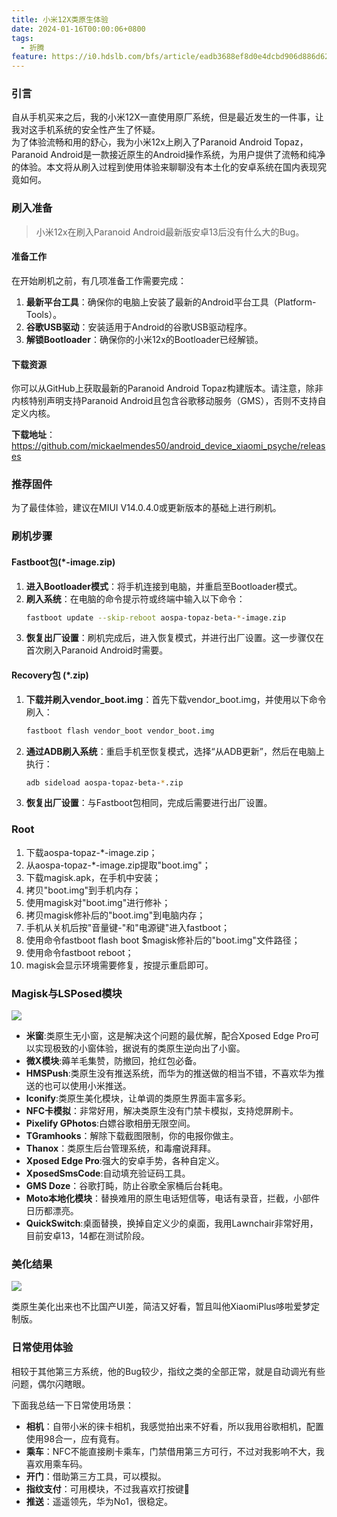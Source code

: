 ```yaml
---
title: 小米12X类原生体验
date: 2024-01-16T00:00:06+0800
tags:
  - 折腾
feature: https://i0.hdslb.com/bfs/article/eadb3688ef8d0e4dcbd906d886d62e72514080334.jpg
---
```

### 引言

自从手机买来之后，我的小米12X一直使用原厂系统，但是最近发生的一件事，让我对这手机系统的安全性产生了怀疑。</br>
为了体验流畅和用的舒心，我为小米12x上刷入了Paranoid Android Topaz，Paranoid Android是一款接近原生的Android操作系统，为用户提供了流畅和纯净的体验。本文将从刷入过程到使用体验来聊聊没有本土化的安卓系统在国内表现究竟如何。

### 刷入准备

> 小米12x在刷入Paranoid Android最新版安卓13后没有什么大的Bug。

#### 准备工作
在开始刷机之前，有几项准备工作需要完成：
1. **最新平台工具**：确保你的电脑上安装了最新的Android平台工具（Platform-Tools）。
2. **谷歌USB驱动**：安装适用于Android的谷歌USB驱动程序。
3. **解锁Bootloader**：确保你的小米12x的Bootloader已经解锁。

#### 下载资源

你可以从GitHub上获取最新的Paranoid Android Topaz构建版本。请注意，除非内核特别声明支持Paranoid Android且包含谷歌移动服务（GMS），否则不支持自定义内核。</br>

**下载地址**：https://github.com/mickaelmendes50/android_device_xiaomi_psyche/releases

### 推荐固件

为了最佳体验，建议在MIUI V14.0.4.0或更新版本的基础上进行刷机。

### 刷机步骤

#### Fastboot包(*-image.zip)

1. **进入Bootloader模式**：将手机连接到电脑，并重启至Bootloader模式。
2. **刷入系统**：在电脑的命令提示符或终端中输入以下命令：
   ```bash
   fastboot update --skip-reboot aospa-topaz-beta-*-image.zip
   ```
3. **恢复出厂设置**：刷机完成后，进入恢复模式，并进行出厂设置。这一步骤仅在首次刷入Paranoid Android时需要。

#### Recovery包 (*.zip)

1. **下载并刷入vendor_boot.img**：首先下载vendor_boot.img，并使用以下命令刷入：
   ```bash
   fastboot flash vendor_boot vendor_boot.img
   ```
2. **通过ADB刷入系统**：重启手机至恢复模式，选择“从ADB更新”，然后在电脑上执行：
   ```bash
   adb sideload aospa-topaz-beta-*.zip
   ```
3. **恢复出厂设置**：与Fastboot包相同，完成后需要进行出厂设置。

### Root

1. 下载aospa-topaz-*-image.zip；
2. 从aospa-topaz-*-image.zip提取"boot.img"；
3. 下载magisk.apk，在手机中安装；
4. 拷贝"boot.img"到手机内存；
5. 使用magisk对"boot.img"进行修补；
6. 拷贝magisk修补后的"boot.img"到电脑内存；
7. 手机从关机后按"音量键-"和"电源键"进入fastboot；
8. 使用命令fastboot flash boot $magisk修补后的"boot.img"文件路径；
9. 使用命令fastboot reboot；
10. magisk会显示环境需要修复，按提示重启即可。

### Magisk与LSPosed模块

![](https://i0.hdslb.com/bfs/article/2adf83b0d9a8f3cfd20938a2d69d314a514080334.jpg)


- **米窗**:类原生无小窗，这是解决这个问题的最优解，配合Xposed Edge Pro可以实现极致的小窗体验，据说有的类原生逆向出了小窗。
- **微X模块**:薅羊毛集赞，防撤回，抢红包必备。
- **HMSPush**:类原生没有推送系统，而华为的推送做的相当不错，不喜欢华为推送的也可以使用小米推送。
- **lconify**:类原生美化模块，让单调的类原生界面丰富多彩。
- **NFC卡模拟**：非常好用，解决类原生没有门禁卡模拟，支持熄屏刷卡。
- **Pixelify GPhotos**:白嫖谷歌相册无限空间。
- **TGramhooks**：解除下载截图限制，你的电报你做主。
- **Thanox**：类原生后台管理系统，和毒瘤说拜拜。
- **Xposed Edge Pro**:强大的安卓手势，各种自定义。
- **XposedSmsCode**:自动填充验证码工具。
- **GMS Doze**：谷歌打盹，防止谷歌全家桶后台耗电。
- **Moto本地化模块**：替换难用的原生电话短信等，电话有录音，拦截，小部件日历都漂亮。
- **QuickSwitch**:桌面替换，换掉自定义少的桌面，我用Lawnchair非常好用，目前安卓13，14都在测试阶段。

### 美化结果

![](https://i0.hdslb.com/bfs/article/481f0678dabd0ce84190d196f6e49751514080334.jpg)

类原生美化出来也不比国产UI差，简洁又好看，暂且叫他XiaomiPlus哆啦爱梦定制版。

### 日常使用体验

相较于其他第三方系统，他的Bug较少，指纹之类的全部正常，就是自动调光有些问题，偶尔闪瞎眼。

下面我总结一下日常使用场景：

- **相机**：自带小米的徕卡相机，我感觉拍出来不好看，所以我用谷歌相机，配置使用98合一，应有竟有。
- **乘车**：NFC不能直接刷卡乘车，门禁借用第三方可行，不过对我影响不大，我喜欢用乘车码。
- **开门**：借助第三方工具，可以模拟。
- **指纹支付**：可用模块，不过我喜欢打按键🤪
- **推送**：遥遥领先，华为No1，很稳定。